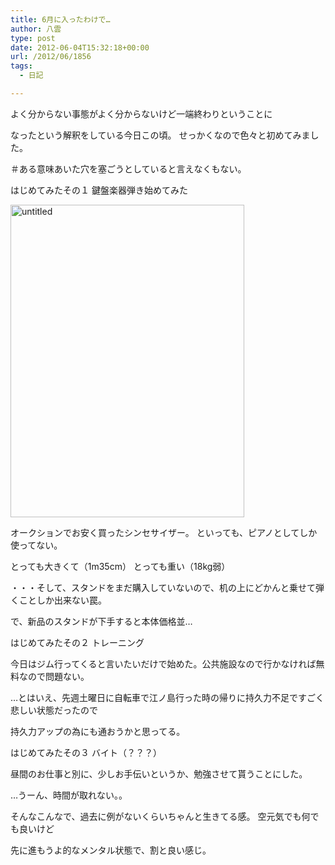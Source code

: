 ```yaml
---
title: 6月に入ったわけで…
author: 八雲
type: post
date: 2012-06-04T15:32:18+00:00
url: /2012/06/1856
tags:
  - 日記

---
```

よく分からない事態がよく分からないけど一端終わりということに
  
なったという解釈をしている今日この頃。 せっかくなので色々と初めてみました。
  
＃ある意味あいた穴を塞ごうとしていると言えなくもない。

はじめてみたその１ 鍵盤楽器弾き始めてみた
  
[<img src="http://farm8.staticflickr.com/7080/7336296016_10a6e41ffc.jpg" width="374" height="500" alt="untitled" />][1]
  
オークションでお安く買ったシンセサイザー。 といっても、ピアノとしてしか使ってない。
  
とっても大きくて（1m35cm） とっても重い（18kg弱）
  
・・・そして、スタンドをまだ購入していないので、机の上にどかんと乗せて弾くことしか出来ない罠。
  
で、新品のスタンドが下手すると本体価格並…

はじめてみたその２ トレーニング
  
今日はジム行ってくると言いたいだけで始めた。公共施設なので行かなければ無料なので問題ない。
  
…とはいえ、先週土曜日に自転車で江ノ島行った時の帰りに持久力不足ですごく悲しい状態だったので
  
持久力アップの為にも通おうかと思ってる。

はじめてみたその３ バイト（？？？）
  
昼間のお仕事と別に、少しお手伝いというか、勉強させて貰うことにした。
  
…うーん、時間が取れない。。

そんなこんなで、過去に例がないくらいちゃんと生きてる感。 空元気でも何でも良いけど
  
先に進もうよ的なメンタル状態で、割と良い感じ。

 [1]: http://www.flickr.com/photos/s_yakumo/7336296016/ "untitled by yakumo_saki, on Flickr"
